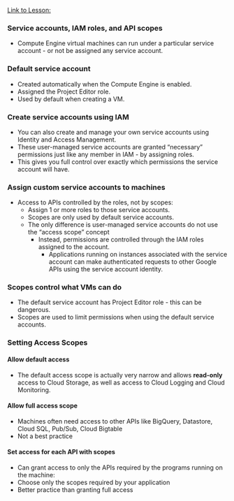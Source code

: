 [Link to Lesson:](https://www.cloudskillsboost.google/paths/15/course_templates/87/video/450276)

### Service accounts, IAM roles, and API scopes

- Compute Engine virtual machines can run under a particular service account - or not be assigned any service account.

### Default service account
- Created automatically when the Compute Engine is enabled.
- Assigned the Project Editor role.
- Used by default when creating a VM.

### Create service accounts using IAM
- You can also create and manage your own service accounts using Identity and Access Management.
- These user-managed service accounts are granted “necessary” permissions just like any member in IAM - by assigning roles.
- This gives you full control over exactly which permissions the service account will have.

### Assign custom service accounts to machines
- Access to APIs controlled by the roles, not by scopes:
    - Assign 1 or more roles to those service accounts.
    - Scopes are only used by default service accounts.
    - The only difference is user-managed service accounts do not use the “access scope” concept
        - Instead, permissions are controlled through the IAM roles assigned to the account.
            - Applications running on instances associated with the service account can make authenticated requests to other Google APIs using the service account identity.

### Scopes control what VMs can do
- The default service account has Project Editor role - this can be dangerous.
- Scopes are used to limit permissions when using the default service accounts.

### Setting Access Scopes

#### Allow default access
- The default access scope is actually very narrow and allows **read-only** access to Cloud Storage, as well as access to Cloud Logging and Cloud Monitoring.

#### Allow full access scope
- Machines often need access to other APIs like BigQuery, Datastore, Cloud SQL, Pub/Sub, Cloud Bigtable
- Not a best practice

#### Set access for each API with scopes
- Can grant access to only the APIs required by the programs running on the machine:
- Choose only the scopes required by your application
- Better practice than granting full access
